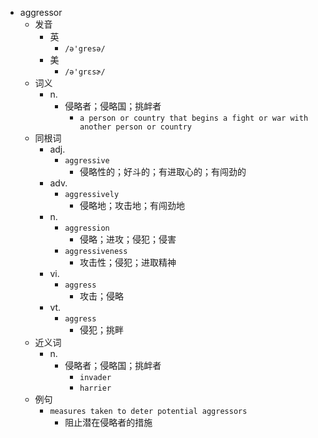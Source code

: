 - aggressor
  - 发音
    - 英
      - `/ə'gresə/`
    - 美
      - `/ə'ɡrɛsɚ/`
  - 词义
    - n.
      - 侵略者；侵略国；挑衅者
        - `a person or country that begins a fight or war with another person or country`
  - 同根词
    - adj.
      - `aggressive`
        - 侵略性的；好斗的；有进取心的；有闯劲的
    - adv.
      - `aggressively`
        - 侵略地；攻击地；有闯劲地
    - n.
      - `aggression`
        - 侵略；进攻；侵犯；侵害
      - `aggressiveness`
        - 攻击性；侵犯；进取精神
    - vi.
      - `aggress`
        - 攻击；侵略
    - vt.
      - `aggress`
        - 侵犯；挑畔
  - 近义词
    - n.
      - 侵略者；侵略国；挑衅者
        - `invader`
        - `harrier`
  - 例句
    - `measures taken to deter potential aggressors`
      - 阻止潜在侵略者的措施

